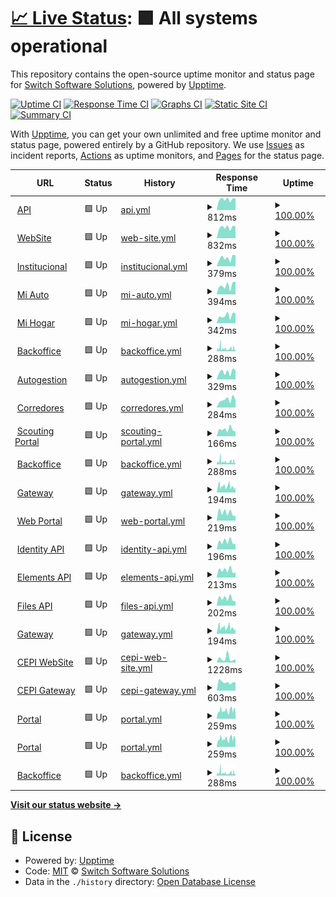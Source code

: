 # [📈 Live Status](https://switch-software-solutions.github.io/status-page): <!--live status--> **🟩 All systems operational**

This repository contains the open-source uptime monitor and status page for [Switch Software Solutions](https://switchsoftware.us), powered by [Upptime](https://github.com/upptime/upptime).

[![Uptime CI](https://github.com/switch-software-solutions/status-page/workflows/Uptime%20CI/badge.svg)](https://github.com/switch-software-solutions/status-page/actions?query=workflow%3A%22Uptime+CI%22)
[![Response Time CI](https://github.com/switch-software-solutions/status-page/workflows/Response%20Time%20CI/badge.svg)](https://github.com/switch-software-solutions/status-page/actions?query=workflow%3A%22Response+Time+CI%22)
[![Graphs CI](https://github.com/switch-software-solutions/status-page/workflows/Graphs%20CI/badge.svg)](https://github.com/switch-software-solutions/status-page/actions?query=workflow%3A%22Graphs+CI%22)
[![Static Site CI](https://github.com/switch-software-solutions/status-page/workflows/Static%20Site%20CI/badge.svg)](https://github.com/switch-software-solutions/status-page/actions?query=workflow%3A%22Static+Site+CI%22)
[![Summary CI](https://github.com/switch-software-solutions/status-page/workflows/Summary%20CI/badge.svg)](https://github.com/switch-software-solutions/status-page/actions?query=workflow%3A%22Summary+CI%22)

With [Upptime](https://upptime.js.org), you can get your own unlimited and free uptime monitor and status page, powered entirely by a GitHub repository. We use [Issues](https://github.com/switch-software-solutions/status-page/issues) as incident reports, [Actions](https://github.com/switch-software-solutions/status-page/actions) as uptime monitors, and [Pages](https://switch-software-solutions.github.io/status-page) for the status page.

<!--start: status pages-->
<!-- This summary is generated by Upptime (https://github.com/upptime/upptime) -->
<!-- Do not edit this manually, your changes will be overwritten -->
<!-- prettier-ignore -->
| URL | Status | History | Response Time | Uptime |
| --- | ------ | ------- | ------------- | ------ |
| <img alt="" src="https://paselibre.uy/assets/images/paselibreLogo.svg" height="13"> [API](https://api.paselibre.uy/api/health/liveness) | 🟩 Up | [api.yml](https://github.com/Switch-Software-Solutions/status-page/commits/HEAD/history/api.yml) | <details><summary><img alt="Response time graph" src="./graphs/api/response-time-week.png" height="20"> 812ms</summary><br><a href="https://status.switchsoftware.us/history/api"><img alt="Response time 744" src="https://img.shields.io/endpoint?url=https%3A%2F%2Fraw.githubusercontent.com%2FSwitch-Software-Solutions%2Fstatus-page%2FHEAD%2Fapi%2Fapi%2Fresponse-time.json"></a><br><a href="https://status.switchsoftware.us/history/api"><img alt="24-hour response time 594" src="https://img.shields.io/endpoint?url=https%3A%2F%2Fraw.githubusercontent.com%2FSwitch-Software-Solutions%2Fstatus-page%2FHEAD%2Fapi%2Fapi%2Fresponse-time-day.json"></a><br><a href="https://status.switchsoftware.us/history/api"><img alt="7-day response time 812" src="https://img.shields.io/endpoint?url=https%3A%2F%2Fraw.githubusercontent.com%2FSwitch-Software-Solutions%2Fstatus-page%2FHEAD%2Fapi%2Fapi%2Fresponse-time-week.json"></a><br><a href="https://status.switchsoftware.us/history/api"><img alt="30-day response time 729" src="https://img.shields.io/endpoint?url=https%3A%2F%2Fraw.githubusercontent.com%2FSwitch-Software-Solutions%2Fstatus-page%2FHEAD%2Fapi%2Fapi%2Fresponse-time-month.json"></a><br><a href="https://status.switchsoftware.us/history/api"><img alt="1-year response time 744" src="https://img.shields.io/endpoint?url=https%3A%2F%2Fraw.githubusercontent.com%2FSwitch-Software-Solutions%2Fstatus-page%2FHEAD%2Fapi%2Fapi%2Fresponse-time-year.json"></a></details> | <details><summary><a href="https://status.switchsoftware.us/history/api">100.00%</a></summary><a href="https://status.switchsoftware.us/history/api"><img alt="All-time uptime 100.00%" src="https://img.shields.io/endpoint?url=https%3A%2F%2Fraw.githubusercontent.com%2FSwitch-Software-Solutions%2Fstatus-page%2FHEAD%2Fapi%2Fapi%2Fuptime.json"></a><br><a href="https://status.switchsoftware.us/history/api"><img alt="24-hour uptime 100.00%" src="https://img.shields.io/endpoint?url=https%3A%2F%2Fraw.githubusercontent.com%2FSwitch-Software-Solutions%2Fstatus-page%2FHEAD%2Fapi%2Fapi%2Fuptime-day.json"></a><br><a href="https://status.switchsoftware.us/history/api"><img alt="7-day uptime 100.00%" src="https://img.shields.io/endpoint?url=https%3A%2F%2Fraw.githubusercontent.com%2FSwitch-Software-Solutions%2Fstatus-page%2FHEAD%2Fapi%2Fapi%2Fuptime-week.json"></a><br><a href="https://status.switchsoftware.us/history/api"><img alt="30-day uptime 100.00%" src="https://img.shields.io/endpoint?url=https%3A%2F%2Fraw.githubusercontent.com%2FSwitch-Software-Solutions%2Fstatus-page%2FHEAD%2Fapi%2Fapi%2Fuptime-month.json"></a><br><a href="https://status.switchsoftware.us/history/api"><img alt="1-year uptime 100.00%" src="https://img.shields.io/endpoint?url=https%3A%2F%2Fraw.githubusercontent.com%2FSwitch-Software-Solutions%2Fstatus-page%2FHEAD%2Fapi%2Fapi%2Fuptime-year.json"></a></details>
| <img alt="" src="https://paselibre.uy/assets/images/paselibreLogo.svg" height="13"> [WebSite](https://paselibre.uy) | 🟩 Up | [web-site.yml](https://github.com/Switch-Software-Solutions/status-page/commits/HEAD/history/web-site.yml) | <details><summary><img alt="Response time graph" src="./graphs/web-site/response-time-week.png" height="20"> 832ms</summary><br><a href="https://status.switchsoftware.us/history/web-site"><img alt="Response time 714" src="https://img.shields.io/endpoint?url=https%3A%2F%2Fraw.githubusercontent.com%2FSwitch-Software-Solutions%2Fstatus-page%2FHEAD%2Fapi%2Fweb-site%2Fresponse-time.json"></a><br><a href="https://status.switchsoftware.us/history/web-site"><img alt="24-hour response time 631" src="https://img.shields.io/endpoint?url=https%3A%2F%2Fraw.githubusercontent.com%2FSwitch-Software-Solutions%2Fstatus-page%2FHEAD%2Fapi%2Fweb-site%2Fresponse-time-day.json"></a><br><a href="https://status.switchsoftware.us/history/web-site"><img alt="7-day response time 832" src="https://img.shields.io/endpoint?url=https%3A%2F%2Fraw.githubusercontent.com%2FSwitch-Software-Solutions%2Fstatus-page%2FHEAD%2Fapi%2Fweb-site%2Fresponse-time-week.json"></a><br><a href="https://status.switchsoftware.us/history/web-site"><img alt="30-day response time 715" src="https://img.shields.io/endpoint?url=https%3A%2F%2Fraw.githubusercontent.com%2FSwitch-Software-Solutions%2Fstatus-page%2FHEAD%2Fapi%2Fweb-site%2Fresponse-time-month.json"></a><br><a href="https://status.switchsoftware.us/history/web-site"><img alt="1-year response time 714" src="https://img.shields.io/endpoint?url=https%3A%2F%2Fraw.githubusercontent.com%2FSwitch-Software-Solutions%2Fstatus-page%2FHEAD%2Fapi%2Fweb-site%2Fresponse-time-year.json"></a></details> | <details><summary><a href="https://status.switchsoftware.us/history/web-site">100.00%</a></summary><a href="https://status.switchsoftware.us/history/web-site"><img alt="All-time uptime 100.00%" src="https://img.shields.io/endpoint?url=https%3A%2F%2Fraw.githubusercontent.com%2FSwitch-Software-Solutions%2Fstatus-page%2FHEAD%2Fapi%2Fweb-site%2Fuptime.json"></a><br><a href="https://status.switchsoftware.us/history/web-site"><img alt="24-hour uptime 100.00%" src="https://img.shields.io/endpoint?url=https%3A%2F%2Fraw.githubusercontent.com%2FSwitch-Software-Solutions%2Fstatus-page%2FHEAD%2Fapi%2Fweb-site%2Fuptime-day.json"></a><br><a href="https://status.switchsoftware.us/history/web-site"><img alt="7-day uptime 100.00%" src="https://img.shields.io/endpoint?url=https%3A%2F%2Fraw.githubusercontent.com%2FSwitch-Software-Solutions%2Fstatus-page%2FHEAD%2Fapi%2Fweb-site%2Fuptime-week.json"></a><br><a href="https://status.switchsoftware.us/history/web-site"><img alt="30-day uptime 100.00%" src="https://img.shields.io/endpoint?url=https%3A%2F%2Fraw.githubusercontent.com%2FSwitch-Software-Solutions%2Fstatus-page%2FHEAD%2Fapi%2Fweb-site%2Fuptime-month.json"></a><br><a href="https://status.switchsoftware.us/history/web-site"><img alt="1-year uptime 100.00%" src="https://img.shields.io/endpoint?url=https%3A%2F%2Fraw.githubusercontent.com%2FSwitch-Software-Solutions%2Fstatus-page%2FHEAD%2Fapi%2Fweb-site%2Fuptime-year.json"></a></details>
| <img alt="" src="https://sbi.uy/assets/images/logos/logo-SBI.svg" height="13"> [Institucional](https://sbi.uy) | 🟩 Up | [institucional.yml](https://github.com/Switch-Software-Solutions/status-page/commits/HEAD/history/institucional.yml) | <details><summary><img alt="Response time graph" src="./graphs/institucional/response-time-week.png" height="20"> 379ms</summary><br><a href="https://status.switchsoftware.us/history/institucional"><img alt="Response time 424" src="https://img.shields.io/endpoint?url=https%3A%2F%2Fraw.githubusercontent.com%2FSwitch-Software-Solutions%2Fstatus-page%2FHEAD%2Fapi%2Finstitucional%2Fresponse-time.json"></a><br><a href="https://status.switchsoftware.us/history/institucional"><img alt="24-hour response time 184" src="https://img.shields.io/endpoint?url=https%3A%2F%2Fraw.githubusercontent.com%2FSwitch-Software-Solutions%2Fstatus-page%2FHEAD%2Fapi%2Finstitucional%2Fresponse-time-day.json"></a><br><a href="https://status.switchsoftware.us/history/institucional"><img alt="7-day response time 379" src="https://img.shields.io/endpoint?url=https%3A%2F%2Fraw.githubusercontent.com%2FSwitch-Software-Solutions%2Fstatus-page%2FHEAD%2Fapi%2Finstitucional%2Fresponse-time-week.json"></a><br><a href="https://status.switchsoftware.us/history/institucional"><img alt="30-day response time 551" src="https://img.shields.io/endpoint?url=https%3A%2F%2Fraw.githubusercontent.com%2FSwitch-Software-Solutions%2Fstatus-page%2FHEAD%2Fapi%2Finstitucional%2Fresponse-time-month.json"></a><br><a href="https://status.switchsoftware.us/history/institucional"><img alt="1-year response time 424" src="https://img.shields.io/endpoint?url=https%3A%2F%2Fraw.githubusercontent.com%2FSwitch-Software-Solutions%2Fstatus-page%2FHEAD%2Fapi%2Finstitucional%2Fresponse-time-year.json"></a></details> | <details><summary><a href="https://status.switchsoftware.us/history/institucional">100.00%</a></summary><a href="https://status.switchsoftware.us/history/institucional"><img alt="All-time uptime 99.79%" src="https://img.shields.io/endpoint?url=https%3A%2F%2Fraw.githubusercontent.com%2FSwitch-Software-Solutions%2Fstatus-page%2FHEAD%2Fapi%2Finstitucional%2Fuptime.json"></a><br><a href="https://status.switchsoftware.us/history/institucional"><img alt="24-hour uptime 100.00%" src="https://img.shields.io/endpoint?url=https%3A%2F%2Fraw.githubusercontent.com%2FSwitch-Software-Solutions%2Fstatus-page%2FHEAD%2Fapi%2Finstitucional%2Fuptime-day.json"></a><br><a href="https://status.switchsoftware.us/history/institucional"><img alt="7-day uptime 100.00%" src="https://img.shields.io/endpoint?url=https%3A%2F%2Fraw.githubusercontent.com%2FSwitch-Software-Solutions%2Fstatus-page%2FHEAD%2Fapi%2Finstitucional%2Fuptime-week.json"></a><br><a href="https://status.switchsoftware.us/history/institucional"><img alt="30-day uptime 99.77%" src="https://img.shields.io/endpoint?url=https%3A%2F%2Fraw.githubusercontent.com%2FSwitch-Software-Solutions%2Fstatus-page%2FHEAD%2Fapi%2Finstitucional%2Fuptime-month.json"></a><br><a href="https://status.switchsoftware.us/history/institucional"><img alt="1-year uptime 99.79%" src="https://img.shields.io/endpoint?url=https%3A%2F%2Fraw.githubusercontent.com%2FSwitch-Software-Solutions%2Fstatus-page%2FHEAD%2Fapi%2Finstitucional%2Fuptime-year.json"></a></details>
| <img alt="" src="https://sbi.uy/assets/images/logos/logo-SBI.svg" height="13"> [Mi Auto](https://miauto.sbi.uy) | 🟩 Up | [mi-auto.yml](https://github.com/Switch-Software-Solutions/status-page/commits/HEAD/history/mi-auto.yml) | <details><summary><img alt="Response time graph" src="./graphs/mi-auto/response-time-week.png" height="20"> 394ms</summary><br><a href="https://status.switchsoftware.us/history/mi-auto"><img alt="Response time 413" src="https://img.shields.io/endpoint?url=https%3A%2F%2Fraw.githubusercontent.com%2FSwitch-Software-Solutions%2Fstatus-page%2FHEAD%2Fapi%2Fmi-auto%2Fresponse-time.json"></a><br><a href="https://status.switchsoftware.us/history/mi-auto"><img alt="24-hour response time 199" src="https://img.shields.io/endpoint?url=https%3A%2F%2Fraw.githubusercontent.com%2FSwitch-Software-Solutions%2Fstatus-page%2FHEAD%2Fapi%2Fmi-auto%2Fresponse-time-day.json"></a><br><a href="https://status.switchsoftware.us/history/mi-auto"><img alt="7-day response time 394" src="https://img.shields.io/endpoint?url=https%3A%2F%2Fraw.githubusercontent.com%2FSwitch-Software-Solutions%2Fstatus-page%2FHEAD%2Fapi%2Fmi-auto%2Fresponse-time-week.json"></a><br><a href="https://status.switchsoftware.us/history/mi-auto"><img alt="30-day response time 382" src="https://img.shields.io/endpoint?url=https%3A%2F%2Fraw.githubusercontent.com%2FSwitch-Software-Solutions%2Fstatus-page%2FHEAD%2Fapi%2Fmi-auto%2Fresponse-time-month.json"></a><br><a href="https://status.switchsoftware.us/history/mi-auto"><img alt="1-year response time 413" src="https://img.shields.io/endpoint?url=https%3A%2F%2Fraw.githubusercontent.com%2FSwitch-Software-Solutions%2Fstatus-page%2FHEAD%2Fapi%2Fmi-auto%2Fresponse-time-year.json"></a></details> | <details><summary><a href="https://status.switchsoftware.us/history/mi-auto">100.00%</a></summary><a href="https://status.switchsoftware.us/history/mi-auto"><img alt="All-time uptime 99.88%" src="https://img.shields.io/endpoint?url=https%3A%2F%2Fraw.githubusercontent.com%2FSwitch-Software-Solutions%2Fstatus-page%2FHEAD%2Fapi%2Fmi-auto%2Fuptime.json"></a><br><a href="https://status.switchsoftware.us/history/mi-auto"><img alt="24-hour uptime 100.00%" src="https://img.shields.io/endpoint?url=https%3A%2F%2Fraw.githubusercontent.com%2FSwitch-Software-Solutions%2Fstatus-page%2FHEAD%2Fapi%2Fmi-auto%2Fuptime-day.json"></a><br><a href="https://status.switchsoftware.us/history/mi-auto"><img alt="7-day uptime 100.00%" src="https://img.shields.io/endpoint?url=https%3A%2F%2Fraw.githubusercontent.com%2FSwitch-Software-Solutions%2Fstatus-page%2FHEAD%2Fapi%2Fmi-auto%2Fuptime-week.json"></a><br><a href="https://status.switchsoftware.us/history/mi-auto"><img alt="30-day uptime 99.77%" src="https://img.shields.io/endpoint?url=https%3A%2F%2Fraw.githubusercontent.com%2FSwitch-Software-Solutions%2Fstatus-page%2FHEAD%2Fapi%2Fmi-auto%2Fuptime-month.json"></a><br><a href="https://status.switchsoftware.us/history/mi-auto"><img alt="1-year uptime 99.88%" src="https://img.shields.io/endpoint?url=https%3A%2F%2Fraw.githubusercontent.com%2FSwitch-Software-Solutions%2Fstatus-page%2FHEAD%2Fapi%2Fmi-auto%2Fuptime-year.json"></a></details>
| <img alt="" src="https://sbi.uy/assets/images/logos/logo-SBI.svg" height="13"> [Mi Hogar](https://mihogar.sbi.uy) | 🟩 Up | [mi-hogar.yml](https://github.com/Switch-Software-Solutions/status-page/commits/HEAD/history/mi-hogar.yml) | <details><summary><img alt="Response time graph" src="./graphs/mi-hogar/response-time-week.png" height="20"> 342ms</summary><br><a href="https://status.switchsoftware.us/history/mi-hogar"><img alt="Response time 269" src="https://img.shields.io/endpoint?url=https%3A%2F%2Fraw.githubusercontent.com%2FSwitch-Software-Solutions%2Fstatus-page%2FHEAD%2Fapi%2Fmi-hogar%2Fresponse-time.json"></a><br><a href="https://status.switchsoftware.us/history/mi-hogar"><img alt="24-hour response time 186" src="https://img.shields.io/endpoint?url=https%3A%2F%2Fraw.githubusercontent.com%2FSwitch-Software-Solutions%2Fstatus-page%2FHEAD%2Fapi%2Fmi-hogar%2Fresponse-time-day.json"></a><br><a href="https://status.switchsoftware.us/history/mi-hogar"><img alt="7-day response time 342" src="https://img.shields.io/endpoint?url=https%3A%2F%2Fraw.githubusercontent.com%2FSwitch-Software-Solutions%2Fstatus-page%2FHEAD%2Fapi%2Fmi-hogar%2Fresponse-time-week.json"></a><br><a href="https://status.switchsoftware.us/history/mi-hogar"><img alt="30-day response time 255" src="https://img.shields.io/endpoint?url=https%3A%2F%2Fraw.githubusercontent.com%2FSwitch-Software-Solutions%2Fstatus-page%2FHEAD%2Fapi%2Fmi-hogar%2Fresponse-time-month.json"></a><br><a href="https://status.switchsoftware.us/history/mi-hogar"><img alt="1-year response time 269" src="https://img.shields.io/endpoint?url=https%3A%2F%2Fraw.githubusercontent.com%2FSwitch-Software-Solutions%2Fstatus-page%2FHEAD%2Fapi%2Fmi-hogar%2Fresponse-time-year.json"></a></details> | <details><summary><a href="https://status.switchsoftware.us/history/mi-hogar">100.00%</a></summary><a href="https://status.switchsoftware.us/history/mi-hogar"><img alt="All-time uptime 99.91%" src="https://img.shields.io/endpoint?url=https%3A%2F%2Fraw.githubusercontent.com%2FSwitch-Software-Solutions%2Fstatus-page%2FHEAD%2Fapi%2Fmi-hogar%2Fuptime.json"></a><br><a href="https://status.switchsoftware.us/history/mi-hogar"><img alt="24-hour uptime 100.00%" src="https://img.shields.io/endpoint?url=https%3A%2F%2Fraw.githubusercontent.com%2FSwitch-Software-Solutions%2Fstatus-page%2FHEAD%2Fapi%2Fmi-hogar%2Fuptime-day.json"></a><br><a href="https://status.switchsoftware.us/history/mi-hogar"><img alt="7-day uptime 100.00%" src="https://img.shields.io/endpoint?url=https%3A%2F%2Fraw.githubusercontent.com%2FSwitch-Software-Solutions%2Fstatus-page%2FHEAD%2Fapi%2Fmi-hogar%2Fuptime-week.json"></a><br><a href="https://status.switchsoftware.us/history/mi-hogar"><img alt="30-day uptime 99.78%" src="https://img.shields.io/endpoint?url=https%3A%2F%2Fraw.githubusercontent.com%2FSwitch-Software-Solutions%2Fstatus-page%2FHEAD%2Fapi%2Fmi-hogar%2Fuptime-month.json"></a><br><a href="https://status.switchsoftware.us/history/mi-hogar"><img alt="1-year uptime 99.91%" src="https://img.shields.io/endpoint?url=https%3A%2F%2Fraw.githubusercontent.com%2FSwitch-Software-Solutions%2Fstatus-page%2FHEAD%2Fapi%2Fmi-hogar%2Fuptime-year.json"></a></details>
| <img alt="" src="https://sbi.uy/assets/images/logos/logo-SBI.svg" height="13"> [Backoffice](https://back.sbi.uy) | 🟩 Up | [backoffice.yml](https://github.com/Switch-Software-Solutions/status-page/commits/HEAD/history/backoffice.yml) | <details><summary><img alt="Response time graph" src="./graphs/backoffice/response-time-week.png" height="20"> 288ms</summary><br><a href="https://status.switchsoftware.us/history/backoffice"><img alt="Response time 273" src="https://img.shields.io/endpoint?url=https%3A%2F%2Fraw.githubusercontent.com%2FSwitch-Software-Solutions%2Fstatus-page%2FHEAD%2Fapi%2Fbackoffice%2Fresponse-time.json"></a><br><a href="https://status.switchsoftware.us/history/backoffice"><img alt="24-hour response time 237" src="https://img.shields.io/endpoint?url=https%3A%2F%2Fraw.githubusercontent.com%2FSwitch-Software-Solutions%2Fstatus-page%2FHEAD%2Fapi%2Fbackoffice%2Fresponse-time-day.json"></a><br><a href="https://status.switchsoftware.us/history/backoffice"><img alt="7-day response time 288" src="https://img.shields.io/endpoint?url=https%3A%2F%2Fraw.githubusercontent.com%2FSwitch-Software-Solutions%2Fstatus-page%2FHEAD%2Fapi%2Fbackoffice%2Fresponse-time-week.json"></a><br><a href="https://status.switchsoftware.us/history/backoffice"><img alt="30-day response time 263" src="https://img.shields.io/endpoint?url=https%3A%2F%2Fraw.githubusercontent.com%2FSwitch-Software-Solutions%2Fstatus-page%2FHEAD%2Fapi%2Fbackoffice%2Fresponse-time-month.json"></a><br><a href="https://status.switchsoftware.us/history/backoffice"><img alt="1-year response time 273" src="https://img.shields.io/endpoint?url=https%3A%2F%2Fraw.githubusercontent.com%2FSwitch-Software-Solutions%2Fstatus-page%2FHEAD%2Fapi%2Fbackoffice%2Fresponse-time-year.json"></a></details> | <details><summary><a href="https://status.switchsoftware.us/history/backoffice">100.00%</a></summary><a href="https://status.switchsoftware.us/history/backoffice"><img alt="All-time uptime 100.00%" src="https://img.shields.io/endpoint?url=https%3A%2F%2Fraw.githubusercontent.com%2FSwitch-Software-Solutions%2Fstatus-page%2FHEAD%2Fapi%2Fbackoffice%2Fuptime.json"></a><br><a href="https://status.switchsoftware.us/history/backoffice"><img alt="24-hour uptime 100.00%" src="https://img.shields.io/endpoint?url=https%3A%2F%2Fraw.githubusercontent.com%2FSwitch-Software-Solutions%2Fstatus-page%2FHEAD%2Fapi%2Fbackoffice%2Fuptime-day.json"></a><br><a href="https://status.switchsoftware.us/history/backoffice"><img alt="7-day uptime 100.00%" src="https://img.shields.io/endpoint?url=https%3A%2F%2Fraw.githubusercontent.com%2FSwitch-Software-Solutions%2Fstatus-page%2FHEAD%2Fapi%2Fbackoffice%2Fuptime-week.json"></a><br><a href="https://status.switchsoftware.us/history/backoffice"><img alt="30-day uptime 100.00%" src="https://img.shields.io/endpoint?url=https%3A%2F%2Fraw.githubusercontent.com%2FSwitch-Software-Solutions%2Fstatus-page%2FHEAD%2Fapi%2Fbackoffice%2Fuptime-month.json"></a><br><a href="https://status.switchsoftware.us/history/backoffice"><img alt="1-year uptime 100.00%" src="https://img.shields.io/endpoint?url=https%3A%2F%2Fraw.githubusercontent.com%2FSwitch-Software-Solutions%2Fstatus-page%2FHEAD%2Fapi%2Fbackoffice%2Fuptime-year.json"></a></details>
| <img alt="" src="https://sbi.uy/assets/images/logos/logo-SBI.svg" height="13"> [Autogestion](https://autogestion.sbi.uy) | 🟩 Up | [autogestion.yml](https://github.com/Switch-Software-Solutions/status-page/commits/HEAD/history/autogestion.yml) | <details><summary><img alt="Response time graph" src="./graphs/autogestion/response-time-week.png" height="20"> 329ms</summary><br><a href="https://status.switchsoftware.us/history/autogestion"><img alt="Response time 250" src="https://img.shields.io/endpoint?url=https%3A%2F%2Fraw.githubusercontent.com%2FSwitch-Software-Solutions%2Fstatus-page%2FHEAD%2Fapi%2Fautogestion%2Fresponse-time.json"></a><br><a href="https://status.switchsoftware.us/history/autogestion"><img alt="24-hour response time 153" src="https://img.shields.io/endpoint?url=https%3A%2F%2Fraw.githubusercontent.com%2FSwitch-Software-Solutions%2Fstatus-page%2FHEAD%2Fapi%2Fautogestion%2Fresponse-time-day.json"></a><br><a href="https://status.switchsoftware.us/history/autogestion"><img alt="7-day response time 329" src="https://img.shields.io/endpoint?url=https%3A%2F%2Fraw.githubusercontent.com%2FSwitch-Software-Solutions%2Fstatus-page%2FHEAD%2Fapi%2Fautogestion%2Fresponse-time-week.json"></a><br><a href="https://status.switchsoftware.us/history/autogestion"><img alt="30-day response time 241" src="https://img.shields.io/endpoint?url=https%3A%2F%2Fraw.githubusercontent.com%2FSwitch-Software-Solutions%2Fstatus-page%2FHEAD%2Fapi%2Fautogestion%2Fresponse-time-month.json"></a><br><a href="https://status.switchsoftware.us/history/autogestion"><img alt="1-year response time 250" src="https://img.shields.io/endpoint?url=https%3A%2F%2Fraw.githubusercontent.com%2FSwitch-Software-Solutions%2Fstatus-page%2FHEAD%2Fapi%2Fautogestion%2Fresponse-time-year.json"></a></details> | <details><summary><a href="https://status.switchsoftware.us/history/autogestion">100.00%</a></summary><a href="https://status.switchsoftware.us/history/autogestion"><img alt="All-time uptime 99.81%" src="https://img.shields.io/endpoint?url=https%3A%2F%2Fraw.githubusercontent.com%2FSwitch-Software-Solutions%2Fstatus-page%2FHEAD%2Fapi%2Fautogestion%2Fuptime.json"></a><br><a href="https://status.switchsoftware.us/history/autogestion"><img alt="24-hour uptime 100.00%" src="https://img.shields.io/endpoint?url=https%3A%2F%2Fraw.githubusercontent.com%2FSwitch-Software-Solutions%2Fstatus-page%2FHEAD%2Fapi%2Fautogestion%2Fuptime-day.json"></a><br><a href="https://status.switchsoftware.us/history/autogestion"><img alt="7-day uptime 100.00%" src="https://img.shields.io/endpoint?url=https%3A%2F%2Fraw.githubusercontent.com%2FSwitch-Software-Solutions%2Fstatus-page%2FHEAD%2Fapi%2Fautogestion%2Fuptime-week.json"></a><br><a href="https://status.switchsoftware.us/history/autogestion"><img alt="30-day uptime 99.79%" src="https://img.shields.io/endpoint?url=https%3A%2F%2Fraw.githubusercontent.com%2FSwitch-Software-Solutions%2Fstatus-page%2FHEAD%2Fapi%2Fautogestion%2Fuptime-month.json"></a><br><a href="https://status.switchsoftware.us/history/autogestion"><img alt="1-year uptime 99.81%" src="https://img.shields.io/endpoint?url=https%3A%2F%2Fraw.githubusercontent.com%2FSwitch-Software-Solutions%2Fstatus-page%2FHEAD%2Fapi%2Fautogestion%2Fuptime-year.json"></a></details>
| <img alt="" src="https://sbi.uy/assets/images/logos/logo-SBI.svg" height="13"> [Corredores](https://corredores.sbi.uy) | 🟩 Up | [corredores.yml](https://github.com/Switch-Software-Solutions/status-page/commits/HEAD/history/corredores.yml) | <details><summary><img alt="Response time graph" src="./graphs/corredores/response-time-week.png" height="20"> 284ms</summary><br><a href="https://status.switchsoftware.us/history/corredores"><img alt="Response time 301" src="https://img.shields.io/endpoint?url=https%3A%2F%2Fraw.githubusercontent.com%2FSwitch-Software-Solutions%2Fstatus-page%2FHEAD%2Fapi%2Fcorredores%2Fresponse-time.json"></a><br><a href="https://status.switchsoftware.us/history/corredores"><img alt="24-hour response time 73" src="https://img.shields.io/endpoint?url=https%3A%2F%2Fraw.githubusercontent.com%2FSwitch-Software-Solutions%2Fstatus-page%2FHEAD%2Fapi%2Fcorredores%2Fresponse-time-day.json"></a><br><a href="https://status.switchsoftware.us/history/corredores"><img alt="7-day response time 284" src="https://img.shields.io/endpoint?url=https%3A%2F%2Fraw.githubusercontent.com%2FSwitch-Software-Solutions%2Fstatus-page%2FHEAD%2Fapi%2Fcorredores%2Fresponse-time-week.json"></a><br><a href="https://status.switchsoftware.us/history/corredores"><img alt="30-day response time 360" src="https://img.shields.io/endpoint?url=https%3A%2F%2Fraw.githubusercontent.com%2FSwitch-Software-Solutions%2Fstatus-page%2FHEAD%2Fapi%2Fcorredores%2Fresponse-time-month.json"></a><br><a href="https://status.switchsoftware.us/history/corredores"><img alt="1-year response time 301" src="https://img.shields.io/endpoint?url=https%3A%2F%2Fraw.githubusercontent.com%2FSwitch-Software-Solutions%2Fstatus-page%2FHEAD%2Fapi%2Fcorredores%2Fresponse-time-year.json"></a></details> | <details><summary><a href="https://status.switchsoftware.us/history/corredores">100.00%</a></summary><a href="https://status.switchsoftware.us/history/corredores"><img alt="All-time uptime 99.90%" src="https://img.shields.io/endpoint?url=https%3A%2F%2Fraw.githubusercontent.com%2FSwitch-Software-Solutions%2Fstatus-page%2FHEAD%2Fapi%2Fcorredores%2Fuptime.json"></a><br><a href="https://status.switchsoftware.us/history/corredores"><img alt="24-hour uptime 100.00%" src="https://img.shields.io/endpoint?url=https%3A%2F%2Fraw.githubusercontent.com%2FSwitch-Software-Solutions%2Fstatus-page%2FHEAD%2Fapi%2Fcorredores%2Fuptime-day.json"></a><br><a href="https://status.switchsoftware.us/history/corredores"><img alt="7-day uptime 100.00%" src="https://img.shields.io/endpoint?url=https%3A%2F%2Fraw.githubusercontent.com%2FSwitch-Software-Solutions%2Fstatus-page%2FHEAD%2Fapi%2Fcorredores%2Fuptime-week.json"></a><br><a href="https://status.switchsoftware.us/history/corredores"><img alt="30-day uptime 99.79%" src="https://img.shields.io/endpoint?url=https%3A%2F%2Fraw.githubusercontent.com%2FSwitch-Software-Solutions%2Fstatus-page%2FHEAD%2Fapi%2Fcorredores%2Fuptime-month.json"></a><br><a href="https://status.switchsoftware.us/history/corredores"><img alt="1-year uptime 99.90%" src="https://img.shields.io/endpoint?url=https%3A%2F%2Fraw.githubusercontent.com%2FSwitch-Software-Solutions%2Fstatus-page%2FHEAD%2Fapi%2Fcorredores%2Fuptime-year.json"></a></details>
| <img alt="" src="https://therealscout.com/assets/images/logos/after90-logo.png" height="13"> [Scouting Portal](https://therealscout.com) | 🟩 Up | [scouting-portal.yml](https://github.com/Switch-Software-Solutions/status-page/commits/HEAD/history/scouting-portal.yml) | <details><summary><img alt="Response time graph" src="./graphs/scouting-portal/response-time-week.png" height="20"> 166ms</summary><br><a href="https://status.switchsoftware.us/history/scouting-portal"><img alt="Response time 199" src="https://img.shields.io/endpoint?url=https%3A%2F%2Fraw.githubusercontent.com%2FSwitch-Software-Solutions%2Fstatus-page%2FHEAD%2Fapi%2Fscouting-portal%2Fresponse-time.json"></a><br><a href="https://status.switchsoftware.us/history/scouting-portal"><img alt="24-hour response time 228" src="https://img.shields.io/endpoint?url=https%3A%2F%2Fraw.githubusercontent.com%2FSwitch-Software-Solutions%2Fstatus-page%2FHEAD%2Fapi%2Fscouting-portal%2Fresponse-time-day.json"></a><br><a href="https://status.switchsoftware.us/history/scouting-portal"><img alt="7-day response time 166" src="https://img.shields.io/endpoint?url=https%3A%2F%2Fraw.githubusercontent.com%2FSwitch-Software-Solutions%2Fstatus-page%2FHEAD%2Fapi%2Fscouting-portal%2Fresponse-time-week.json"></a><br><a href="https://status.switchsoftware.us/history/scouting-portal"><img alt="30-day response time 208" src="https://img.shields.io/endpoint?url=https%3A%2F%2Fraw.githubusercontent.com%2FSwitch-Software-Solutions%2Fstatus-page%2FHEAD%2Fapi%2Fscouting-portal%2Fresponse-time-month.json"></a><br><a href="https://status.switchsoftware.us/history/scouting-portal"><img alt="1-year response time 199" src="https://img.shields.io/endpoint?url=https%3A%2F%2Fraw.githubusercontent.com%2FSwitch-Software-Solutions%2Fstatus-page%2FHEAD%2Fapi%2Fscouting-portal%2Fresponse-time-year.json"></a></details> | <details><summary><a href="https://status.switchsoftware.us/history/scouting-portal">100.00%</a></summary><a href="https://status.switchsoftware.us/history/scouting-portal"><img alt="All-time uptime 100.00%" src="https://img.shields.io/endpoint?url=https%3A%2F%2Fraw.githubusercontent.com%2FSwitch-Software-Solutions%2Fstatus-page%2FHEAD%2Fapi%2Fscouting-portal%2Fuptime.json"></a><br><a href="https://status.switchsoftware.us/history/scouting-portal"><img alt="24-hour uptime 100.00%" src="https://img.shields.io/endpoint?url=https%3A%2F%2Fraw.githubusercontent.com%2FSwitch-Software-Solutions%2Fstatus-page%2FHEAD%2Fapi%2Fscouting-portal%2Fuptime-day.json"></a><br><a href="https://status.switchsoftware.us/history/scouting-portal"><img alt="7-day uptime 100.00%" src="https://img.shields.io/endpoint?url=https%3A%2F%2Fraw.githubusercontent.com%2FSwitch-Software-Solutions%2Fstatus-page%2FHEAD%2Fapi%2Fscouting-portal%2Fuptime-week.json"></a><br><a href="https://status.switchsoftware.us/history/scouting-portal"><img alt="30-day uptime 100.00%" src="https://img.shields.io/endpoint?url=https%3A%2F%2Fraw.githubusercontent.com%2FSwitch-Software-Solutions%2Fstatus-page%2FHEAD%2Fapi%2Fscouting-portal%2Fuptime-month.json"></a><br><a href="https://status.switchsoftware.us/history/scouting-portal"><img alt="1-year uptime 100.00%" src="https://img.shields.io/endpoint?url=https%3A%2F%2Fraw.githubusercontent.com%2FSwitch-Software-Solutions%2Fstatus-page%2FHEAD%2Fapi%2Fscouting-portal%2Fuptime-year.json"></a></details>
| <img alt="" src="https://therealscout.com/assets/images/logos/after90-logo.png" height="13"> [Backoffice](https://backoffice.therealscout.com) | 🟩 Up | [backoffice.yml](https://github.com/Switch-Software-Solutions/status-page/commits/HEAD/history/backoffice.yml) | <details><summary><img alt="Response time graph" src="./graphs/backoffice/response-time-week.png" height="20"> 288ms</summary><br><a href="https://status.switchsoftware.us/history/backoffice"><img alt="Response time 273" src="https://img.shields.io/endpoint?url=https%3A%2F%2Fraw.githubusercontent.com%2FSwitch-Software-Solutions%2Fstatus-page%2FHEAD%2Fapi%2Fbackoffice%2Fresponse-time.json"></a><br><a href="https://status.switchsoftware.us/history/backoffice"><img alt="24-hour response time 237" src="https://img.shields.io/endpoint?url=https%3A%2F%2Fraw.githubusercontent.com%2FSwitch-Software-Solutions%2Fstatus-page%2FHEAD%2Fapi%2Fbackoffice%2Fresponse-time-day.json"></a><br><a href="https://status.switchsoftware.us/history/backoffice"><img alt="7-day response time 288" src="https://img.shields.io/endpoint?url=https%3A%2F%2Fraw.githubusercontent.com%2FSwitch-Software-Solutions%2Fstatus-page%2FHEAD%2Fapi%2Fbackoffice%2Fresponse-time-week.json"></a><br><a href="https://status.switchsoftware.us/history/backoffice"><img alt="30-day response time 263" src="https://img.shields.io/endpoint?url=https%3A%2F%2Fraw.githubusercontent.com%2FSwitch-Software-Solutions%2Fstatus-page%2FHEAD%2Fapi%2Fbackoffice%2Fresponse-time-month.json"></a><br><a href="https://status.switchsoftware.us/history/backoffice"><img alt="1-year response time 273" src="https://img.shields.io/endpoint?url=https%3A%2F%2Fraw.githubusercontent.com%2FSwitch-Software-Solutions%2Fstatus-page%2FHEAD%2Fapi%2Fbackoffice%2Fresponse-time-year.json"></a></details> | <details><summary><a href="https://status.switchsoftware.us/history/backoffice">100.00%</a></summary><a href="https://status.switchsoftware.us/history/backoffice"><img alt="All-time uptime 100.00%" src="https://img.shields.io/endpoint?url=https%3A%2F%2Fraw.githubusercontent.com%2FSwitch-Software-Solutions%2Fstatus-page%2FHEAD%2Fapi%2Fbackoffice%2Fuptime.json"></a><br><a href="https://status.switchsoftware.us/history/backoffice"><img alt="24-hour uptime 100.00%" src="https://img.shields.io/endpoint?url=https%3A%2F%2Fraw.githubusercontent.com%2FSwitch-Software-Solutions%2Fstatus-page%2FHEAD%2Fapi%2Fbackoffice%2Fuptime-day.json"></a><br><a href="https://status.switchsoftware.us/history/backoffice"><img alt="7-day uptime 100.00%" src="https://img.shields.io/endpoint?url=https%3A%2F%2Fraw.githubusercontent.com%2FSwitch-Software-Solutions%2Fstatus-page%2FHEAD%2Fapi%2Fbackoffice%2Fuptime-week.json"></a><br><a href="https://status.switchsoftware.us/history/backoffice"><img alt="30-day uptime 100.00%" src="https://img.shields.io/endpoint?url=https%3A%2F%2Fraw.githubusercontent.com%2FSwitch-Software-Solutions%2Fstatus-page%2FHEAD%2Fapi%2Fbackoffice%2Fuptime-month.json"></a><br><a href="https://status.switchsoftware.us/history/backoffice"><img alt="1-year uptime 100.00%" src="https://img.shields.io/endpoint?url=https%3A%2F%2Fraw.githubusercontent.com%2FSwitch-Software-Solutions%2Fstatus-page%2FHEAD%2Fapi%2Fbackoffice%2Fuptime-year.json"></a></details>
| <img alt="" src="https://therealscout.com/assets/images/logos/after90-logo.png" height="13"> [Gateway](https://gateway.therealscout.com/identity) | 🟩 Up | [gateway.yml](https://github.com/Switch-Software-Solutions/status-page/commits/HEAD/history/gateway.yml) | <details><summary><img alt="Response time graph" src="./graphs/gateway/response-time-week.png" height="20"> 194ms</summary><br><a href="https://status.switchsoftware.us/history/gateway"><img alt="Response time 237" src="https://img.shields.io/endpoint?url=https%3A%2F%2Fraw.githubusercontent.com%2FSwitch-Software-Solutions%2Fstatus-page%2FHEAD%2Fapi%2Fgateway%2Fresponse-time.json"></a><br><a href="https://status.switchsoftware.us/history/gateway"><img alt="24-hour response time 300" src="https://img.shields.io/endpoint?url=https%3A%2F%2Fraw.githubusercontent.com%2FSwitch-Software-Solutions%2Fstatus-page%2FHEAD%2Fapi%2Fgateway%2Fresponse-time-day.json"></a><br><a href="https://status.switchsoftware.us/history/gateway"><img alt="7-day response time 194" src="https://img.shields.io/endpoint?url=https%3A%2F%2Fraw.githubusercontent.com%2FSwitch-Software-Solutions%2Fstatus-page%2FHEAD%2Fapi%2Fgateway%2Fresponse-time-week.json"></a><br><a href="https://status.switchsoftware.us/history/gateway"><img alt="30-day response time 233" src="https://img.shields.io/endpoint?url=https%3A%2F%2Fraw.githubusercontent.com%2FSwitch-Software-Solutions%2Fstatus-page%2FHEAD%2Fapi%2Fgateway%2Fresponse-time-month.json"></a><br><a href="https://status.switchsoftware.us/history/gateway"><img alt="1-year response time 237" src="https://img.shields.io/endpoint?url=https%3A%2F%2Fraw.githubusercontent.com%2FSwitch-Software-Solutions%2Fstatus-page%2FHEAD%2Fapi%2Fgateway%2Fresponse-time-year.json"></a></details> | <details><summary><a href="https://status.switchsoftware.us/history/gateway">100.00%</a></summary><a href="https://status.switchsoftware.us/history/gateway"><img alt="All-time uptime 100.00%" src="https://img.shields.io/endpoint?url=https%3A%2F%2Fraw.githubusercontent.com%2FSwitch-Software-Solutions%2Fstatus-page%2FHEAD%2Fapi%2Fgateway%2Fuptime.json"></a><br><a href="https://status.switchsoftware.us/history/gateway"><img alt="24-hour uptime 100.00%" src="https://img.shields.io/endpoint?url=https%3A%2F%2Fraw.githubusercontent.com%2FSwitch-Software-Solutions%2Fstatus-page%2FHEAD%2Fapi%2Fgateway%2Fuptime-day.json"></a><br><a href="https://status.switchsoftware.us/history/gateway"><img alt="7-day uptime 100.00%" src="https://img.shields.io/endpoint?url=https%3A%2F%2Fraw.githubusercontent.com%2FSwitch-Software-Solutions%2Fstatus-page%2FHEAD%2Fapi%2Fgateway%2Fuptime-week.json"></a><br><a href="https://status.switchsoftware.us/history/gateway"><img alt="30-day uptime 100.00%" src="https://img.shields.io/endpoint?url=https%3A%2F%2Fraw.githubusercontent.com%2FSwitch-Software-Solutions%2Fstatus-page%2FHEAD%2Fapi%2Fgateway%2Fuptime-month.json"></a><br><a href="https://status.switchsoftware.us/history/gateway"><img alt="1-year uptime 100.00%" src="https://img.shields.io/endpoint?url=https%3A%2F%2Fraw.githubusercontent.com%2FSwitch-Software-Solutions%2Fstatus-page%2FHEAD%2Fapi%2Fgateway%2Fuptime-year.json"></a></details>
| <img alt="" src="https://cadynce-web-prod.azurewebsites.net/assets/images/logos/cadynceLogoColor.svg" height="13"> [Web Portal](https://cadynce-web-prod.azurewebsites.net) | 🟩 Up | [web-portal.yml](https://github.com/Switch-Software-Solutions/status-page/commits/HEAD/history/web-portal.yml) | <details><summary><img alt="Response time graph" src="./graphs/web-portal/response-time-week.png" height="20"> 219ms</summary><br><a href="https://status.switchsoftware.us/history/web-portal"><img alt="Response time 267" src="https://img.shields.io/endpoint?url=https%3A%2F%2Fraw.githubusercontent.com%2FSwitch-Software-Solutions%2Fstatus-page%2FHEAD%2Fapi%2Fweb-portal%2Fresponse-time.json"></a><br><a href="https://status.switchsoftware.us/history/web-portal"><img alt="24-hour response time 354" src="https://img.shields.io/endpoint?url=https%3A%2F%2Fraw.githubusercontent.com%2FSwitch-Software-Solutions%2Fstatus-page%2FHEAD%2Fapi%2Fweb-portal%2Fresponse-time-day.json"></a><br><a href="https://status.switchsoftware.us/history/web-portal"><img alt="7-day response time 219" src="https://img.shields.io/endpoint?url=https%3A%2F%2Fraw.githubusercontent.com%2FSwitch-Software-Solutions%2Fstatus-page%2FHEAD%2Fapi%2Fweb-portal%2Fresponse-time-week.json"></a><br><a href="https://status.switchsoftware.us/history/web-portal"><img alt="30-day response time 268" src="https://img.shields.io/endpoint?url=https%3A%2F%2Fraw.githubusercontent.com%2FSwitch-Software-Solutions%2Fstatus-page%2FHEAD%2Fapi%2Fweb-portal%2Fresponse-time-month.json"></a><br><a href="https://status.switchsoftware.us/history/web-portal"><img alt="1-year response time 267" src="https://img.shields.io/endpoint?url=https%3A%2F%2Fraw.githubusercontent.com%2FSwitch-Software-Solutions%2Fstatus-page%2FHEAD%2Fapi%2Fweb-portal%2Fresponse-time-year.json"></a></details> | <details><summary><a href="https://status.switchsoftware.us/history/web-portal">100.00%</a></summary><a href="https://status.switchsoftware.us/history/web-portal"><img alt="All-time uptime 100.00%" src="https://img.shields.io/endpoint?url=https%3A%2F%2Fraw.githubusercontent.com%2FSwitch-Software-Solutions%2Fstatus-page%2FHEAD%2Fapi%2Fweb-portal%2Fuptime.json"></a><br><a href="https://status.switchsoftware.us/history/web-portal"><img alt="24-hour uptime 100.00%" src="https://img.shields.io/endpoint?url=https%3A%2F%2Fraw.githubusercontent.com%2FSwitch-Software-Solutions%2Fstatus-page%2FHEAD%2Fapi%2Fweb-portal%2Fuptime-day.json"></a><br><a href="https://status.switchsoftware.us/history/web-portal"><img alt="7-day uptime 100.00%" src="https://img.shields.io/endpoint?url=https%3A%2F%2Fraw.githubusercontent.com%2FSwitch-Software-Solutions%2Fstatus-page%2FHEAD%2Fapi%2Fweb-portal%2Fuptime-week.json"></a><br><a href="https://status.switchsoftware.us/history/web-portal"><img alt="30-day uptime 100.00%" src="https://img.shields.io/endpoint?url=https%3A%2F%2Fraw.githubusercontent.com%2FSwitch-Software-Solutions%2Fstatus-page%2FHEAD%2Fapi%2Fweb-portal%2Fuptime-month.json"></a><br><a href="https://status.switchsoftware.us/history/web-portal"><img alt="1-year uptime 100.00%" src="https://img.shields.io/endpoint?url=https%3A%2F%2Fraw.githubusercontent.com%2FSwitch-Software-Solutions%2Fstatus-page%2FHEAD%2Fapi%2Fweb-portal%2Fuptime-year.json"></a></details>
| <img alt="" src="https://cadynce-web-prod.azurewebsites.net/assets/images/logos/cadynceLogoColor.svg" height="13"> [Identity API](https://cadynce-api-identity-prod.azurewebsites.net/index.html) | 🟩 Up | [identity-api.yml](https://github.com/Switch-Software-Solutions/status-page/commits/HEAD/history/identity-api.yml) | <details><summary><img alt="Response time graph" src="./graphs/identity-api/response-time-week.png" height="20"> 196ms</summary><br><a href="https://status.switchsoftware.us/history/identity-api"><img alt="Response time 258" src="https://img.shields.io/endpoint?url=https%3A%2F%2Fraw.githubusercontent.com%2FSwitch-Software-Solutions%2Fstatus-page%2FHEAD%2Fapi%2Fidentity-api%2Fresponse-time.json"></a><br><a href="https://status.switchsoftware.us/history/identity-api"><img alt="24-hour response time 315" src="https://img.shields.io/endpoint?url=https%3A%2F%2Fraw.githubusercontent.com%2FSwitch-Software-Solutions%2Fstatus-page%2FHEAD%2Fapi%2Fidentity-api%2Fresponse-time-day.json"></a><br><a href="https://status.switchsoftware.us/history/identity-api"><img alt="7-day response time 196" src="https://img.shields.io/endpoint?url=https%3A%2F%2Fraw.githubusercontent.com%2FSwitch-Software-Solutions%2Fstatus-page%2FHEAD%2Fapi%2Fidentity-api%2Fresponse-time-week.json"></a><br><a href="https://status.switchsoftware.us/history/identity-api"><img alt="30-day response time 248" src="https://img.shields.io/endpoint?url=https%3A%2F%2Fraw.githubusercontent.com%2FSwitch-Software-Solutions%2Fstatus-page%2FHEAD%2Fapi%2Fidentity-api%2Fresponse-time-month.json"></a><br><a href="https://status.switchsoftware.us/history/identity-api"><img alt="1-year response time 258" src="https://img.shields.io/endpoint?url=https%3A%2F%2Fraw.githubusercontent.com%2FSwitch-Software-Solutions%2Fstatus-page%2FHEAD%2Fapi%2Fidentity-api%2Fresponse-time-year.json"></a></details> | <details><summary><a href="https://status.switchsoftware.us/history/identity-api">100.00%</a></summary><a href="https://status.switchsoftware.us/history/identity-api"><img alt="All-time uptime 86.32%" src="https://img.shields.io/endpoint?url=https%3A%2F%2Fraw.githubusercontent.com%2FSwitch-Software-Solutions%2Fstatus-page%2FHEAD%2Fapi%2Fidentity-api%2Fuptime.json"></a><br><a href="https://status.switchsoftware.us/history/identity-api"><img alt="24-hour uptime 100.00%" src="https://img.shields.io/endpoint?url=https%3A%2F%2Fraw.githubusercontent.com%2FSwitch-Software-Solutions%2Fstatus-page%2FHEAD%2Fapi%2Fidentity-api%2Fuptime-day.json"></a><br><a href="https://status.switchsoftware.us/history/identity-api"><img alt="7-day uptime 100.00%" src="https://img.shields.io/endpoint?url=https%3A%2F%2Fraw.githubusercontent.com%2FSwitch-Software-Solutions%2Fstatus-page%2FHEAD%2Fapi%2Fidentity-api%2Fuptime-week.json"></a><br><a href="https://status.switchsoftware.us/history/identity-api"><img alt="30-day uptime 100.00%" src="https://img.shields.io/endpoint?url=https%3A%2F%2Fraw.githubusercontent.com%2FSwitch-Software-Solutions%2Fstatus-page%2FHEAD%2Fapi%2Fidentity-api%2Fuptime-month.json"></a><br><a href="https://status.switchsoftware.us/history/identity-api"><img alt="1-year uptime 86.32%" src="https://img.shields.io/endpoint?url=https%3A%2F%2Fraw.githubusercontent.com%2FSwitch-Software-Solutions%2Fstatus-page%2FHEAD%2Fapi%2Fidentity-api%2Fuptime-year.json"></a></details>
| <img alt="" src="https://cadynce-web-prod.azurewebsites.net/assets/images/logos/cadynceLogoColor.svg" height="13"> [Elements API](https://cadynce-api-elements-prod.azurewebsites.net/index.html) | 🟩 Up | [elements-api.yml](https://github.com/Switch-Software-Solutions/status-page/commits/HEAD/history/elements-api.yml) | <details><summary><img alt="Response time graph" src="./graphs/elements-api/response-time-week.png" height="20"> 213ms</summary><br><a href="https://status.switchsoftware.us/history/elements-api"><img alt="Response time 253" src="https://img.shields.io/endpoint?url=https%3A%2F%2Fraw.githubusercontent.com%2FSwitch-Software-Solutions%2Fstatus-page%2FHEAD%2Fapi%2Felements-api%2Fresponse-time.json"></a><br><a href="https://status.switchsoftware.us/history/elements-api"><img alt="24-hour response time 354" src="https://img.shields.io/endpoint?url=https%3A%2F%2Fraw.githubusercontent.com%2FSwitch-Software-Solutions%2Fstatus-page%2FHEAD%2Fapi%2Felements-api%2Fresponse-time-day.json"></a><br><a href="https://status.switchsoftware.us/history/elements-api"><img alt="7-day response time 213" src="https://img.shields.io/endpoint?url=https%3A%2F%2Fraw.githubusercontent.com%2FSwitch-Software-Solutions%2Fstatus-page%2FHEAD%2Fapi%2Felements-api%2Fresponse-time-week.json"></a><br><a href="https://status.switchsoftware.us/history/elements-api"><img alt="30-day response time 259" src="https://img.shields.io/endpoint?url=https%3A%2F%2Fraw.githubusercontent.com%2FSwitch-Software-Solutions%2Fstatus-page%2FHEAD%2Fapi%2Felements-api%2Fresponse-time-month.json"></a><br><a href="https://status.switchsoftware.us/history/elements-api"><img alt="1-year response time 253" src="https://img.shields.io/endpoint?url=https%3A%2F%2Fraw.githubusercontent.com%2FSwitch-Software-Solutions%2Fstatus-page%2FHEAD%2Fapi%2Felements-api%2Fresponse-time-year.json"></a></details> | <details><summary><a href="https://status.switchsoftware.us/history/elements-api">100.00%</a></summary><a href="https://status.switchsoftware.us/history/elements-api"><img alt="All-time uptime 86.32%" src="https://img.shields.io/endpoint?url=https%3A%2F%2Fraw.githubusercontent.com%2FSwitch-Software-Solutions%2Fstatus-page%2FHEAD%2Fapi%2Felements-api%2Fuptime.json"></a><br><a href="https://status.switchsoftware.us/history/elements-api"><img alt="24-hour uptime 100.00%" src="https://img.shields.io/endpoint?url=https%3A%2F%2Fraw.githubusercontent.com%2FSwitch-Software-Solutions%2Fstatus-page%2FHEAD%2Fapi%2Felements-api%2Fuptime-day.json"></a><br><a href="https://status.switchsoftware.us/history/elements-api"><img alt="7-day uptime 100.00%" src="https://img.shields.io/endpoint?url=https%3A%2F%2Fraw.githubusercontent.com%2FSwitch-Software-Solutions%2Fstatus-page%2FHEAD%2Fapi%2Felements-api%2Fuptime-week.json"></a><br><a href="https://status.switchsoftware.us/history/elements-api"><img alt="30-day uptime 100.00%" src="https://img.shields.io/endpoint?url=https%3A%2F%2Fraw.githubusercontent.com%2FSwitch-Software-Solutions%2Fstatus-page%2FHEAD%2Fapi%2Felements-api%2Fuptime-month.json"></a><br><a href="https://status.switchsoftware.us/history/elements-api"><img alt="1-year uptime 86.32%" src="https://img.shields.io/endpoint?url=https%3A%2F%2Fraw.githubusercontent.com%2FSwitch-Software-Solutions%2Fstatus-page%2FHEAD%2Fapi%2Felements-api%2Fuptime-year.json"></a></details>
| <img alt="" src="https://cadynce-web-prod.azurewebsites.net/assets/images/logos/cadynceLogoColor.svg" height="13"> [Files API](https://cadynce-fileserver-prod.azurewebsites.net/index.html) | 🟩 Up | [files-api.yml](https://github.com/Switch-Software-Solutions/status-page/commits/HEAD/history/files-api.yml) | <details><summary><img alt="Response time graph" src="./graphs/files-api/response-time-week.png" height="20"> 202ms</summary><br><a href="https://status.switchsoftware.us/history/files-api"><img alt="Response time 248" src="https://img.shields.io/endpoint?url=https%3A%2F%2Fraw.githubusercontent.com%2FSwitch-Software-Solutions%2Fstatus-page%2FHEAD%2Fapi%2Ffiles-api%2Fresponse-time.json"></a><br><a href="https://status.switchsoftware.us/history/files-api"><img alt="24-hour response time 300" src="https://img.shields.io/endpoint?url=https%3A%2F%2Fraw.githubusercontent.com%2FSwitch-Software-Solutions%2Fstatus-page%2FHEAD%2Fapi%2Ffiles-api%2Fresponse-time-day.json"></a><br><a href="https://status.switchsoftware.us/history/files-api"><img alt="7-day response time 202" src="https://img.shields.io/endpoint?url=https%3A%2F%2Fraw.githubusercontent.com%2FSwitch-Software-Solutions%2Fstatus-page%2FHEAD%2Fapi%2Ffiles-api%2Fresponse-time-week.json"></a><br><a href="https://status.switchsoftware.us/history/files-api"><img alt="30-day response time 252" src="https://img.shields.io/endpoint?url=https%3A%2F%2Fraw.githubusercontent.com%2FSwitch-Software-Solutions%2Fstatus-page%2FHEAD%2Fapi%2Ffiles-api%2Fresponse-time-month.json"></a><br><a href="https://status.switchsoftware.us/history/files-api"><img alt="1-year response time 248" src="https://img.shields.io/endpoint?url=https%3A%2F%2Fraw.githubusercontent.com%2FSwitch-Software-Solutions%2Fstatus-page%2FHEAD%2Fapi%2Ffiles-api%2Fresponse-time-year.json"></a></details> | <details><summary><a href="https://status.switchsoftware.us/history/files-api">100.00%</a></summary><a href="https://status.switchsoftware.us/history/files-api"><img alt="All-time uptime 86.32%" src="https://img.shields.io/endpoint?url=https%3A%2F%2Fraw.githubusercontent.com%2FSwitch-Software-Solutions%2Fstatus-page%2FHEAD%2Fapi%2Ffiles-api%2Fuptime.json"></a><br><a href="https://status.switchsoftware.us/history/files-api"><img alt="24-hour uptime 100.00%" src="https://img.shields.io/endpoint?url=https%3A%2F%2Fraw.githubusercontent.com%2FSwitch-Software-Solutions%2Fstatus-page%2FHEAD%2Fapi%2Ffiles-api%2Fuptime-day.json"></a><br><a href="https://status.switchsoftware.us/history/files-api"><img alt="7-day uptime 100.00%" src="https://img.shields.io/endpoint?url=https%3A%2F%2Fraw.githubusercontent.com%2FSwitch-Software-Solutions%2Fstatus-page%2FHEAD%2Fapi%2Ffiles-api%2Fuptime-week.json"></a><br><a href="https://status.switchsoftware.us/history/files-api"><img alt="30-day uptime 100.00%" src="https://img.shields.io/endpoint?url=https%3A%2F%2Fraw.githubusercontent.com%2FSwitch-Software-Solutions%2Fstatus-page%2FHEAD%2Fapi%2Ffiles-api%2Fuptime-month.json"></a><br><a href="https://status.switchsoftware.us/history/files-api"><img alt="1-year uptime 86.32%" src="https://img.shields.io/endpoint?url=https%3A%2F%2Fraw.githubusercontent.com%2FSwitch-Software-Solutions%2Fstatus-page%2FHEAD%2Fapi%2Ffiles-api%2Fuptime-year.json"></a></details>
| <img alt="" src="https://cadynce-web-prod.azurewebsites.net/assets/images/logos/cadynceLogoColor.svg" height="13"> [Gateway](https://cadyncebpa-prod-api-management.azure-api.net) | 🟩 Up | [gateway.yml](https://github.com/Switch-Software-Solutions/status-page/commits/HEAD/history/gateway.yml) | <details><summary><img alt="Response time graph" src="./graphs/gateway/response-time-week.png" height="20"> 194ms</summary><br><a href="https://status.switchsoftware.us/history/gateway"><img alt="Response time 237" src="https://img.shields.io/endpoint?url=https%3A%2F%2Fraw.githubusercontent.com%2FSwitch-Software-Solutions%2Fstatus-page%2FHEAD%2Fapi%2Fgateway%2Fresponse-time.json"></a><br><a href="https://status.switchsoftware.us/history/gateway"><img alt="24-hour response time 300" src="https://img.shields.io/endpoint?url=https%3A%2F%2Fraw.githubusercontent.com%2FSwitch-Software-Solutions%2Fstatus-page%2FHEAD%2Fapi%2Fgateway%2Fresponse-time-day.json"></a><br><a href="https://status.switchsoftware.us/history/gateway"><img alt="7-day response time 194" src="https://img.shields.io/endpoint?url=https%3A%2F%2Fraw.githubusercontent.com%2FSwitch-Software-Solutions%2Fstatus-page%2FHEAD%2Fapi%2Fgateway%2Fresponse-time-week.json"></a><br><a href="https://status.switchsoftware.us/history/gateway"><img alt="30-day response time 233" src="https://img.shields.io/endpoint?url=https%3A%2F%2Fraw.githubusercontent.com%2FSwitch-Software-Solutions%2Fstatus-page%2FHEAD%2Fapi%2Fgateway%2Fresponse-time-month.json"></a><br><a href="https://status.switchsoftware.us/history/gateway"><img alt="1-year response time 237" src="https://img.shields.io/endpoint?url=https%3A%2F%2Fraw.githubusercontent.com%2FSwitch-Software-Solutions%2Fstatus-page%2FHEAD%2Fapi%2Fgateway%2Fresponse-time-year.json"></a></details> | <details><summary><a href="https://status.switchsoftware.us/history/gateway">100.00%</a></summary><a href="https://status.switchsoftware.us/history/gateway"><img alt="All-time uptime 100.00%" src="https://img.shields.io/endpoint?url=https%3A%2F%2Fraw.githubusercontent.com%2FSwitch-Software-Solutions%2Fstatus-page%2FHEAD%2Fapi%2Fgateway%2Fuptime.json"></a><br><a href="https://status.switchsoftware.us/history/gateway"><img alt="24-hour uptime 100.00%" src="https://img.shields.io/endpoint?url=https%3A%2F%2Fraw.githubusercontent.com%2FSwitch-Software-Solutions%2Fstatus-page%2FHEAD%2Fapi%2Fgateway%2Fuptime-day.json"></a><br><a href="https://status.switchsoftware.us/history/gateway"><img alt="7-day uptime 100.00%" src="https://img.shields.io/endpoint?url=https%3A%2F%2Fraw.githubusercontent.com%2FSwitch-Software-Solutions%2Fstatus-page%2FHEAD%2Fapi%2Fgateway%2Fuptime-week.json"></a><br><a href="https://status.switchsoftware.us/history/gateway"><img alt="30-day uptime 100.00%" src="https://img.shields.io/endpoint?url=https%3A%2F%2Fraw.githubusercontent.com%2FSwitch-Software-Solutions%2Fstatus-page%2FHEAD%2Fapi%2Fgateway%2Fuptime-month.json"></a><br><a href="https://status.switchsoftware.us/history/gateway"><img alt="1-year uptime 100.00%" src="https://img.shields.io/endpoint?url=https%3A%2F%2Fraw.githubusercontent.com%2FSwitch-Software-Solutions%2Fstatus-page%2FHEAD%2Fapi%2Fgateway%2Fuptime-year.json"></a></details>
| <img alt="" src="https://favicons.githubusercontent.com/web-cau-prod.switch.com.uy" height="13"> [CEPI WebSite](http://web-cau-prod.switch.com.uy) | 🟩 Up | [cepi-web-site.yml](https://github.com/Switch-Software-Solutions/status-page/commits/HEAD/history/cepi-web-site.yml) | <details><summary><img alt="Response time graph" src="./graphs/cepi-web-site/response-time-week.png" height="20"> 1228ms</summary><br><a href="https://status.switchsoftware.us/history/cepi-web-site"><img alt="Response time 726" src="https://img.shields.io/endpoint?url=https%3A%2F%2Fraw.githubusercontent.com%2FSwitch-Software-Solutions%2Fstatus-page%2FHEAD%2Fapi%2Fcepi-web-site%2Fresponse-time.json"></a><br><a href="https://status.switchsoftware.us/history/cepi-web-site"><img alt="24-hour response time 1470" src="https://img.shields.io/endpoint?url=https%3A%2F%2Fraw.githubusercontent.com%2FSwitch-Software-Solutions%2Fstatus-page%2FHEAD%2Fapi%2Fcepi-web-site%2Fresponse-time-day.json"></a><br><a href="https://status.switchsoftware.us/history/cepi-web-site"><img alt="7-day response time 1228" src="https://img.shields.io/endpoint?url=https%3A%2F%2Fraw.githubusercontent.com%2FSwitch-Software-Solutions%2Fstatus-page%2FHEAD%2Fapi%2Fcepi-web-site%2Fresponse-time-week.json"></a><br><a href="https://status.switchsoftware.us/history/cepi-web-site"><img alt="30-day response time 824" src="https://img.shields.io/endpoint?url=https%3A%2F%2Fraw.githubusercontent.com%2FSwitch-Software-Solutions%2Fstatus-page%2FHEAD%2Fapi%2Fcepi-web-site%2Fresponse-time-month.json"></a><br><a href="https://status.switchsoftware.us/history/cepi-web-site"><img alt="1-year response time 726" src="https://img.shields.io/endpoint?url=https%3A%2F%2Fraw.githubusercontent.com%2FSwitch-Software-Solutions%2Fstatus-page%2FHEAD%2Fapi%2Fcepi-web-site%2Fresponse-time-year.json"></a></details> | <details><summary><a href="https://status.switchsoftware.us/history/cepi-web-site">100.00%</a></summary><a href="https://status.switchsoftware.us/history/cepi-web-site"><img alt="All-time uptime 95.32%" src="https://img.shields.io/endpoint?url=https%3A%2F%2Fraw.githubusercontent.com%2FSwitch-Software-Solutions%2Fstatus-page%2FHEAD%2Fapi%2Fcepi-web-site%2Fuptime.json"></a><br><a href="https://status.switchsoftware.us/history/cepi-web-site"><img alt="24-hour uptime 100.00%" src="https://img.shields.io/endpoint?url=https%3A%2F%2Fraw.githubusercontent.com%2FSwitch-Software-Solutions%2Fstatus-page%2FHEAD%2Fapi%2Fcepi-web-site%2Fuptime-day.json"></a><br><a href="https://status.switchsoftware.us/history/cepi-web-site"><img alt="7-day uptime 100.00%" src="https://img.shields.io/endpoint?url=https%3A%2F%2Fraw.githubusercontent.com%2FSwitch-Software-Solutions%2Fstatus-page%2FHEAD%2Fapi%2Fcepi-web-site%2Fuptime-week.json"></a><br><a href="https://status.switchsoftware.us/history/cepi-web-site"><img alt="30-day uptime 91.95%" src="https://img.shields.io/endpoint?url=https%3A%2F%2Fraw.githubusercontent.com%2FSwitch-Software-Solutions%2Fstatus-page%2FHEAD%2Fapi%2Fcepi-web-site%2Fuptime-month.json"></a><br><a href="https://status.switchsoftware.us/history/cepi-web-site"><img alt="1-year uptime 95.32%" src="https://img.shields.io/endpoint?url=https%3A%2F%2Fraw.githubusercontent.com%2FSwitch-Software-Solutions%2Fstatus-page%2FHEAD%2Fapi%2Fcepi-web-site%2Fuptime-year.json"></a></details>
| <img alt="" src="https://favicons.githubusercontent.com/api-cau-prod.switch.com.uy" height="13"> [CEPI Gateway](http://api-cau-prod.switch.com.uy/api/health/liveness) | 🟩 Up | [cepi-gateway.yml](https://github.com/Switch-Software-Solutions/status-page/commits/HEAD/history/cepi-gateway.yml) | <details><summary><img alt="Response time graph" src="./graphs/cepi-gateway/response-time-week.png" height="20"> 603ms</summary><br><a href="https://status.switchsoftware.us/history/cepi-gateway"><img alt="Response time 809" src="https://img.shields.io/endpoint?url=https%3A%2F%2Fraw.githubusercontent.com%2FSwitch-Software-Solutions%2Fstatus-page%2FHEAD%2Fapi%2Fcepi-gateway%2Fresponse-time.json"></a><br><a href="https://status.switchsoftware.us/history/cepi-gateway"><img alt="24-hour response time 471" src="https://img.shields.io/endpoint?url=https%3A%2F%2Fraw.githubusercontent.com%2FSwitch-Software-Solutions%2Fstatus-page%2FHEAD%2Fapi%2Fcepi-gateway%2Fresponse-time-day.json"></a><br><a href="https://status.switchsoftware.us/history/cepi-gateway"><img alt="7-day response time 603" src="https://img.shields.io/endpoint?url=https%3A%2F%2Fraw.githubusercontent.com%2FSwitch-Software-Solutions%2Fstatus-page%2FHEAD%2Fapi%2Fcepi-gateway%2Fresponse-time-week.json"></a><br><a href="https://status.switchsoftware.us/history/cepi-gateway"><img alt="30-day response time 816" src="https://img.shields.io/endpoint?url=https%3A%2F%2Fraw.githubusercontent.com%2FSwitch-Software-Solutions%2Fstatus-page%2FHEAD%2Fapi%2Fcepi-gateway%2Fresponse-time-month.json"></a><br><a href="https://status.switchsoftware.us/history/cepi-gateway"><img alt="1-year response time 809" src="https://img.shields.io/endpoint?url=https%3A%2F%2Fraw.githubusercontent.com%2FSwitch-Software-Solutions%2Fstatus-page%2FHEAD%2Fapi%2Fcepi-gateway%2Fresponse-time-year.json"></a></details> | <details><summary><a href="https://status.switchsoftware.us/history/cepi-gateway">100.00%</a></summary><a href="https://status.switchsoftware.us/history/cepi-gateway"><img alt="All-time uptime 95.32%" src="https://img.shields.io/endpoint?url=https%3A%2F%2Fraw.githubusercontent.com%2FSwitch-Software-Solutions%2Fstatus-page%2FHEAD%2Fapi%2Fcepi-gateway%2Fuptime.json"></a><br><a href="https://status.switchsoftware.us/history/cepi-gateway"><img alt="24-hour uptime 100.00%" src="https://img.shields.io/endpoint?url=https%3A%2F%2Fraw.githubusercontent.com%2FSwitch-Software-Solutions%2Fstatus-page%2FHEAD%2Fapi%2Fcepi-gateway%2Fuptime-day.json"></a><br><a href="https://status.switchsoftware.us/history/cepi-gateway"><img alt="7-day uptime 100.00%" src="https://img.shields.io/endpoint?url=https%3A%2F%2Fraw.githubusercontent.com%2FSwitch-Software-Solutions%2Fstatus-page%2FHEAD%2Fapi%2Fcepi-gateway%2Fuptime-week.json"></a><br><a href="https://status.switchsoftware.us/history/cepi-gateway"><img alt="30-day uptime 91.95%" src="https://img.shields.io/endpoint?url=https%3A%2F%2Fraw.githubusercontent.com%2FSwitch-Software-Solutions%2Fstatus-page%2FHEAD%2Fapi%2Fcepi-gateway%2Fuptime-month.json"></a><br><a href="https://status.switchsoftware.us/history/cepi-gateway"><img alt="1-year uptime 95.32%" src="https://img.shields.io/endpoint?url=https%3A%2F%2Fraw.githubusercontent.com%2FSwitch-Software-Solutions%2Fstatus-page%2FHEAD%2Fapi%2Fcepi-gateway%2Fuptime-year.json"></a></details>
| <img alt="" src="https://d3vfsdml7w3i4b.cloudfront.net/system/logo/timeswanLogoStd.svg" height="13"> [Portal](https://timeswan.com) | 🟩 Up | [portal.yml](https://github.com/Switch-Software-Solutions/status-page/commits/HEAD/history/portal.yml) | <details><summary><img alt="Response time graph" src="./graphs/portal/response-time-week.png" height="20"> 259ms</summary><br><a href="https://status.switchsoftware.us/history/portal"><img alt="Response time 260" src="https://img.shields.io/endpoint?url=https%3A%2F%2Fraw.githubusercontent.com%2FSwitch-Software-Solutions%2Fstatus-page%2FHEAD%2Fapi%2Fportal%2Fresponse-time.json"></a><br><a href="https://status.switchsoftware.us/history/portal"><img alt="24-hour response time 261" src="https://img.shields.io/endpoint?url=https%3A%2F%2Fraw.githubusercontent.com%2FSwitch-Software-Solutions%2Fstatus-page%2FHEAD%2Fapi%2Fportal%2Fresponse-time-day.json"></a><br><a href="https://status.switchsoftware.us/history/portal"><img alt="7-day response time 259" src="https://img.shields.io/endpoint?url=https%3A%2F%2Fraw.githubusercontent.com%2FSwitch-Software-Solutions%2Fstatus-page%2FHEAD%2Fapi%2Fportal%2Fresponse-time-week.json"></a><br><a href="https://status.switchsoftware.us/history/portal"><img alt="30-day response time 247" src="https://img.shields.io/endpoint?url=https%3A%2F%2Fraw.githubusercontent.com%2FSwitch-Software-Solutions%2Fstatus-page%2FHEAD%2Fapi%2Fportal%2Fresponse-time-month.json"></a><br><a href="https://status.switchsoftware.us/history/portal"><img alt="1-year response time 260" src="https://img.shields.io/endpoint?url=https%3A%2F%2Fraw.githubusercontent.com%2FSwitch-Software-Solutions%2Fstatus-page%2FHEAD%2Fapi%2Fportal%2Fresponse-time-year.json"></a></details> | <details><summary><a href="https://status.switchsoftware.us/history/portal">100.00%</a></summary><a href="https://status.switchsoftware.us/history/portal"><img alt="All-time uptime 100.00%" src="https://img.shields.io/endpoint?url=https%3A%2F%2Fraw.githubusercontent.com%2FSwitch-Software-Solutions%2Fstatus-page%2FHEAD%2Fapi%2Fportal%2Fuptime.json"></a><br><a href="https://status.switchsoftware.us/history/portal"><img alt="24-hour uptime 100.00%" src="https://img.shields.io/endpoint?url=https%3A%2F%2Fraw.githubusercontent.com%2FSwitch-Software-Solutions%2Fstatus-page%2FHEAD%2Fapi%2Fportal%2Fuptime-day.json"></a><br><a href="https://status.switchsoftware.us/history/portal"><img alt="7-day uptime 100.00%" src="https://img.shields.io/endpoint?url=https%3A%2F%2Fraw.githubusercontent.com%2FSwitch-Software-Solutions%2Fstatus-page%2FHEAD%2Fapi%2Fportal%2Fuptime-week.json"></a><br><a href="https://status.switchsoftware.us/history/portal"><img alt="30-day uptime 100.00%" src="https://img.shields.io/endpoint?url=https%3A%2F%2Fraw.githubusercontent.com%2FSwitch-Software-Solutions%2Fstatus-page%2FHEAD%2Fapi%2Fportal%2Fuptime-month.json"></a><br><a href="https://status.switchsoftware.us/history/portal"><img alt="1-year uptime 100.00%" src="https://img.shields.io/endpoint?url=https%3A%2F%2Fraw.githubusercontent.com%2FSwitch-Software-Solutions%2Fstatus-page%2FHEAD%2Fapi%2Fportal%2Fuptime-year.json"></a></details>
| <img alt="" src="https://logisyn.com/assets/images/logos/m&a-consulting-growth-consulting-in-chicago-logisyn.png" height="13"> [Portal](https://logisyn.com) | 🟩 Up | [portal.yml](https://github.com/Switch-Software-Solutions/status-page/commits/HEAD/history/portal.yml) | <details><summary><img alt="Response time graph" src="./graphs/portal/response-time-week.png" height="20"> 259ms</summary><br><a href="https://status.switchsoftware.us/history/portal"><img alt="Response time 260" src="https://img.shields.io/endpoint?url=https%3A%2F%2Fraw.githubusercontent.com%2FSwitch-Software-Solutions%2Fstatus-page%2FHEAD%2Fapi%2Fportal%2Fresponse-time.json"></a><br><a href="https://status.switchsoftware.us/history/portal"><img alt="24-hour response time 261" src="https://img.shields.io/endpoint?url=https%3A%2F%2Fraw.githubusercontent.com%2FSwitch-Software-Solutions%2Fstatus-page%2FHEAD%2Fapi%2Fportal%2Fresponse-time-day.json"></a><br><a href="https://status.switchsoftware.us/history/portal"><img alt="7-day response time 259" src="https://img.shields.io/endpoint?url=https%3A%2F%2Fraw.githubusercontent.com%2FSwitch-Software-Solutions%2Fstatus-page%2FHEAD%2Fapi%2Fportal%2Fresponse-time-week.json"></a><br><a href="https://status.switchsoftware.us/history/portal"><img alt="30-day response time 247" src="https://img.shields.io/endpoint?url=https%3A%2F%2Fraw.githubusercontent.com%2FSwitch-Software-Solutions%2Fstatus-page%2FHEAD%2Fapi%2Fportal%2Fresponse-time-month.json"></a><br><a href="https://status.switchsoftware.us/history/portal"><img alt="1-year response time 260" src="https://img.shields.io/endpoint?url=https%3A%2F%2Fraw.githubusercontent.com%2FSwitch-Software-Solutions%2Fstatus-page%2FHEAD%2Fapi%2Fportal%2Fresponse-time-year.json"></a></details> | <details><summary><a href="https://status.switchsoftware.us/history/portal">100.00%</a></summary><a href="https://status.switchsoftware.us/history/portal"><img alt="All-time uptime 100.00%" src="https://img.shields.io/endpoint?url=https%3A%2F%2Fraw.githubusercontent.com%2FSwitch-Software-Solutions%2Fstatus-page%2FHEAD%2Fapi%2Fportal%2Fuptime.json"></a><br><a href="https://status.switchsoftware.us/history/portal"><img alt="24-hour uptime 100.00%" src="https://img.shields.io/endpoint?url=https%3A%2F%2Fraw.githubusercontent.com%2FSwitch-Software-Solutions%2Fstatus-page%2FHEAD%2Fapi%2Fportal%2Fuptime-day.json"></a><br><a href="https://status.switchsoftware.us/history/portal"><img alt="7-day uptime 100.00%" src="https://img.shields.io/endpoint?url=https%3A%2F%2Fraw.githubusercontent.com%2FSwitch-Software-Solutions%2Fstatus-page%2FHEAD%2Fapi%2Fportal%2Fuptime-week.json"></a><br><a href="https://status.switchsoftware.us/history/portal"><img alt="30-day uptime 100.00%" src="https://img.shields.io/endpoint?url=https%3A%2F%2Fraw.githubusercontent.com%2FSwitch-Software-Solutions%2Fstatus-page%2FHEAD%2Fapi%2Fportal%2Fuptime-month.json"></a><br><a href="https://status.switchsoftware.us/history/portal"><img alt="1-year uptime 100.00%" src="https://img.shields.io/endpoint?url=https%3A%2F%2Fraw.githubusercontent.com%2FSwitch-Software-Solutions%2Fstatus-page%2FHEAD%2Fapi%2Fportal%2Fuptime-year.json"></a></details>
| <img alt="" src="https://logisyn.com/assets/images/logos/m&a-consulting-growth-consulting-in-chicago-logisyn.png" height="13"> [Backoffice](https://backoffice.logisyn.com) | 🟩 Up | [backoffice.yml](https://github.com/Switch-Software-Solutions/status-page/commits/HEAD/history/backoffice.yml) | <details><summary><img alt="Response time graph" src="./graphs/backoffice/response-time-week.png" height="20"> 288ms</summary><br><a href="https://status.switchsoftware.us/history/backoffice"><img alt="Response time 273" src="https://img.shields.io/endpoint?url=https%3A%2F%2Fraw.githubusercontent.com%2FSwitch-Software-Solutions%2Fstatus-page%2FHEAD%2Fapi%2Fbackoffice%2Fresponse-time.json"></a><br><a href="https://status.switchsoftware.us/history/backoffice"><img alt="24-hour response time 237" src="https://img.shields.io/endpoint?url=https%3A%2F%2Fraw.githubusercontent.com%2FSwitch-Software-Solutions%2Fstatus-page%2FHEAD%2Fapi%2Fbackoffice%2Fresponse-time-day.json"></a><br><a href="https://status.switchsoftware.us/history/backoffice"><img alt="7-day response time 288" src="https://img.shields.io/endpoint?url=https%3A%2F%2Fraw.githubusercontent.com%2FSwitch-Software-Solutions%2Fstatus-page%2FHEAD%2Fapi%2Fbackoffice%2Fresponse-time-week.json"></a><br><a href="https://status.switchsoftware.us/history/backoffice"><img alt="30-day response time 263" src="https://img.shields.io/endpoint?url=https%3A%2F%2Fraw.githubusercontent.com%2FSwitch-Software-Solutions%2Fstatus-page%2FHEAD%2Fapi%2Fbackoffice%2Fresponse-time-month.json"></a><br><a href="https://status.switchsoftware.us/history/backoffice"><img alt="1-year response time 273" src="https://img.shields.io/endpoint?url=https%3A%2F%2Fraw.githubusercontent.com%2FSwitch-Software-Solutions%2Fstatus-page%2FHEAD%2Fapi%2Fbackoffice%2Fresponse-time-year.json"></a></details> | <details><summary><a href="https://status.switchsoftware.us/history/backoffice">100.00%</a></summary><a href="https://status.switchsoftware.us/history/backoffice"><img alt="All-time uptime 100.00%" src="https://img.shields.io/endpoint?url=https%3A%2F%2Fraw.githubusercontent.com%2FSwitch-Software-Solutions%2Fstatus-page%2FHEAD%2Fapi%2Fbackoffice%2Fuptime.json"></a><br><a href="https://status.switchsoftware.us/history/backoffice"><img alt="24-hour uptime 100.00%" src="https://img.shields.io/endpoint?url=https%3A%2F%2Fraw.githubusercontent.com%2FSwitch-Software-Solutions%2Fstatus-page%2FHEAD%2Fapi%2Fbackoffice%2Fuptime-day.json"></a><br><a href="https://status.switchsoftware.us/history/backoffice"><img alt="7-day uptime 100.00%" src="https://img.shields.io/endpoint?url=https%3A%2F%2Fraw.githubusercontent.com%2FSwitch-Software-Solutions%2Fstatus-page%2FHEAD%2Fapi%2Fbackoffice%2Fuptime-week.json"></a><br><a href="https://status.switchsoftware.us/history/backoffice"><img alt="30-day uptime 100.00%" src="https://img.shields.io/endpoint?url=https%3A%2F%2Fraw.githubusercontent.com%2FSwitch-Software-Solutions%2Fstatus-page%2FHEAD%2Fapi%2Fbackoffice%2Fuptime-month.json"></a><br><a href="https://status.switchsoftware.us/history/backoffice"><img alt="1-year uptime 100.00%" src="https://img.shields.io/endpoint?url=https%3A%2F%2Fraw.githubusercontent.com%2FSwitch-Software-Solutions%2Fstatus-page%2FHEAD%2Fapi%2Fbackoffice%2Fuptime-year.json"></a></details>

<!--end: status pages-->

[**Visit our status website →**](https://switch-software-solutions.github.io/status-page)

## 📄 License

- Powered by: [Upptime](https://github.com/upptime/upptime)
- Code: [MIT](./LICENSE) © [Switch Software Solutions](https://switchsoftware.us)
- Data in the `./history` directory: [Open Database License](https://opendatacommons.org/licenses/odbl/1-0/)
